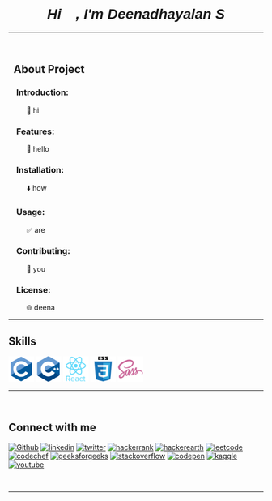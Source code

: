 <font face="Verdana, Geneva, Tahoma, sans-serif">
<h1 align="center"><i>Hi 👋, I'm Deenadhayalan S</i></h1> 
</font>
<hr><br> 
<h2 style="font-weight: bold;">&nbsp; About Project</h2>
<h3>&nbsp;&nbsp;&nbsp; Introduction:</h3>
<p>&nbsp;&nbsp;&nbsp;&nbsp;&nbsp;&nbsp;&nbsp;&nbsp; 🔎 hi</p>
<h3>&nbsp;&nbsp;&nbsp; Features:</h3>
<p>&nbsp;&nbsp;&nbsp;&nbsp;&nbsp;&nbsp;&nbsp;&nbsp; 🌟 hello</p>
<h3>&nbsp;&nbsp;&nbsp; Installation:</h3>
<p>&nbsp;&nbsp;&nbsp;&nbsp;&nbsp;&nbsp;&nbsp;&nbsp; ⬇️ how</p>
<h3>&nbsp;&nbsp;&nbsp; Usage:</h3>
<p>&nbsp;&nbsp;&nbsp;&nbsp;&nbsp;&nbsp;&nbsp;&nbsp; ✅ are</p>
<h3>&nbsp;&nbsp;&nbsp; Contributing:</h3>
<p>&nbsp;&nbsp;&nbsp;&nbsp;&nbsp;&nbsp;&nbsp;&nbsp; 📌 you</p>
<h3>&nbsp;&nbsp;&nbsp; License:</h3>
<p>&nbsp;&nbsp;&nbsp;&nbsp;&nbsp;&nbsp;&nbsp;&nbsp; 🌐 deena</p>
<hr>
<h2>Skills</h2>
<a href="https://devdocs.io/c/" target="_blank" cursor:="" pointer;=""><img src="https://raw.githubusercontent.com/devicons/devicon/master/icons/c/c-original.svg" alt="C" width="50px" height="50px"></a>
<a href="https://devdocs.io/cpp/" target="_blank" cursor:="" pointer;=""><img src="https://raw.githubusercontent.com/devicons/devicon/master/icons/cplusplus/cplusplus-original.svg" alt="C++" width="50px" height="50px"></a>
<a href="https://legacy.reactjs.org/docs/getting-started.html" target="_blank" cursor:="" pointer;=""><img src="https://raw.githubusercontent.com/devicons/devicon/master/icons/react/react-original-wordmark.svg" alt="React" width="50px" height="50px"></a>
<a href="https://developer.mozilla.org/en-US/docs/Web/CSS" target="_blank" cursor:="" pointer;=""><img src="https://raw.githubusercontent.com/devicons/devicon/master/icons/css3/css3-original-wordmark.svg" alt="CSS3" width="50px" height="50px"></a>
<a href="https://sass-lang.com/documentation/" target="_blank" cursor:="" pointer;=""><img src="https://raw.githubusercontent.com/devicons/devicon/master/icons/sass/sass-original.svg" alt="Sass" width="50px" height="50px"></a>

<hr><br><h2>Connect with me</h2>
<a href="https://github.com/deena161/Text_to_Speech_Translate" target="_blank" title="github"><img src="https://svg-files.pixelied.com/ea70474d-1e22-41b9-a02a-b9f6bed76476/thumb-256px.png" alt="Github" width="50px" height="50px"></a>
<a href="https://cdn-icons-png.flaticon.com/512/25/25231.png" target="_blank" title="linkedin"><img src="https://svg-files.pixelied.com/b1c17127-d00c-4379-a303-ad3b36dafd11/thumb-256px.png" alt="linkedin" width="50px" height="50px"></a>
<a href="https://cdn-icons-png.flaticon.com/512/25/25231.png" target="_blank" title="twitter"><img src="https://svg-files.pixelied.com/a8e1b468-846f-4104-8dac-082c8e5eb148/thumb-256px.png" alt="twitter" width="50px" height="50px"></a>
<a href="https://cdn-icons-png.flaticon.com/512/25/25231.png" target="_blank" title="hackerrank"><img src="https://svg-files.pixelied.com/819d418a-8f63-49d6-8f43-8eee7d52ecbe/thumb-256px.png" alt="hackerrank" width="50px" height="50px"></a>
<a href="https://cdn-icons-png.flaticon.com/512/25/25231.png" target="_blank" title="hackerearth"><img src="https://svg-files.pixelied.com/3c3b338b-aa94-4dda-b6f1-cc4562430b8d/thumb-256px.png" alt="hackerearth" width="50px" height="50px"></a>
<a href="https://cdn-icons-png.flaticon.com/512/25/25231.png" target="_blank" title="leetcode"><img src="https://www.svgrepo.com/show/330828/leetcode.svg" alt="leetcode" width="50px" height="50px"></a>
<a href="https://cdn-icons-png.flaticon.com/512/25/25231.png" target="_blank" title="codechef"><img src="https://svg-files.pixelied.com/0c007bf4-6427-4426-af7b-5922af9cbff7/thumb-256px.png" alt="codechef" width="50px" height="50px"></a>
<a href="https://cdn-icons-png.flaticon.com/512/25/25231.png" target="_blank" title="geeksforgeeks"><img src="https://svg-files.pixelied.com/f1e69a82-add1-4a66-b441-9ddd9730d971/thumb-256px.png" alt="geeksforgeeks" width="50px" height="50px"></a>
<a href="https://cdn-icons-png.flaticon.com/512/25/25231.png" target="_blank" title="stackoverflow"><img src="https://svg-files.pixelied.com/4b142e98-9485-4eb0-821b-233dec506ffa/thumb-256px.png" alt="stackoverflow" width="50px" height="50px"></a>
<a href="https://cdn-icons-png.flaticon.com/512/25/25231.png" target="_blank" title="codepen"><img src="https://svg-files.pixelied.com/711a9dcb-14bc-412b-9732-ad1a60e8c51b/thumb-256px.png" alt="codepen" width="50px" height="50px"></a>
<a href="https://cdn-icons-png.flaticon.com/512/25/25231.png" target="_blank" title="kaggle"><img src="https://svg-files.pixelied.com/9832db67-9471-4802-a230-7ba71150d443/thumb-256px.png" alt="kaggle" width="50px" height="50px"></a>
<a href="https://cdn-icons-png.flaticon.com/512/25/25231.png" target="_blank" title="youtube"><img src="https://www.svgrepo.com/show/303271/youtube-2-logo.svg" alt="youtube" width="50px" height="50px"></a>

<br><hr>

